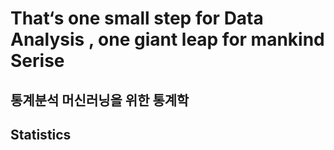 # That‘s one small step for Data Analysis , one giant leap for mankind Serise

## 통계분석 머신러닝을 위한 통계학 
## Statistics

